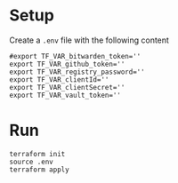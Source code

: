 # Setup

Create a `.env` file with the following content

```
#export TF_VAR_bitwarden_token=''
export TF_VAR_github_token=''
export TF_VAR_registry_password=''
export TF_VAR_clientId=''
export TF_VAR_clientSecret=''
export TF_VAR_vault_token=''
```

# Run

```
terraform init
source .env
terraform apply
```
